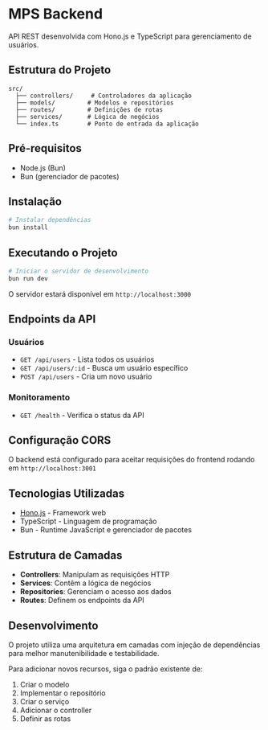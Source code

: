 # MPS Backend

API REST desenvolvida com Hono.js e TypeScript para gerenciamento de usuários.

## Estrutura do Projeto

```
src/
  ├── controllers/     # Controladores da aplicação
  ├── models/         # Modelos e repositórios
  ├── routes/         # Definições de rotas
  ├── services/       # Lógica de negócios
  └── index.ts        # Ponto de entrada da aplicação
```

## Pré-requisitos

- Node.js (Bun)
- Bun (gerenciador de pacotes)

## Instalação

```sh
# Instalar dependências
bun install
```

## Executando o Projeto

```sh
# Iniciar o servidor de desenvolvimento
bun run dev
```

O servidor estará disponível em `http://localhost:3000`

## Endpoints da API

### Usuários

- `GET /api/users` - Lista todos os usuários
- `GET /api/users/:id` - Busca um usuário específico
- `POST /api/users` - Cria um novo usuário

### Monitoramento

- `GET /health` - Verifica o status da API

## Configuração CORS

O backend está configurado para aceitar requisições do frontend rodando em `http://localhost:3001`

## Tecnologias Utilizadas

- [Hono.js](https://hono.dev/) - Framework web
- TypeScript - Linguagem de programação
- Bun - Runtime JavaScript e gerenciador de pacotes

## Estrutura de Camadas

- **Controllers**: Manipulam as requisições HTTP
- **Services**: Contêm a lógica de negócios
- **Repositories**: Gerenciam o acesso aos dados
- **Routes**: Definem os endpoints da API

## Desenvolvimento

O projeto utiliza uma arquitetura em camadas com injeção de dependências para melhor manutenibilidade e testabilidade.

Para adicionar novos recursos, siga o padrão existente de:

1. Criar o modelo
2. Implementar o repositório
3. Criar o serviço
4. Adicionar o controller
5. Definir as rotas
